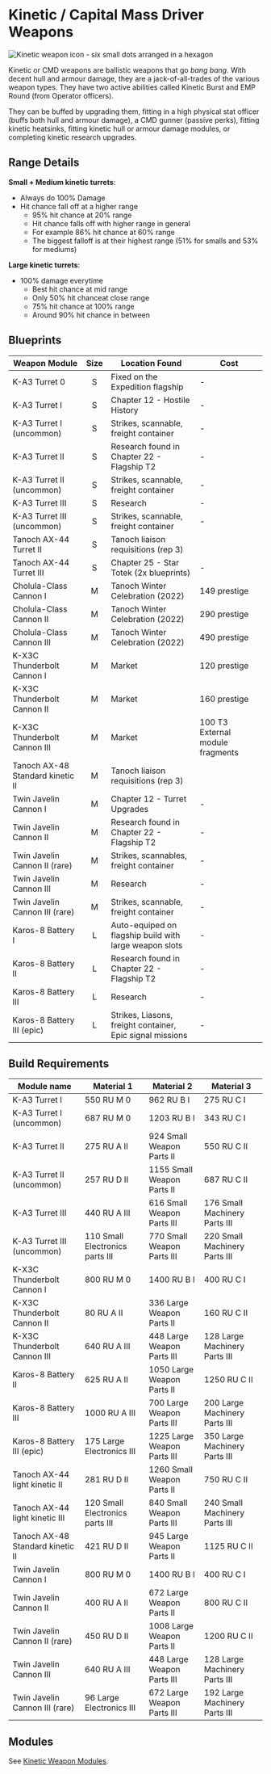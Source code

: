 # Kinetic / Capital Mass Driver Weapons

![Kinetic weapon icon - six small dots arranged in a hexagon](/img/modules/kinetic-weapon-icon.png)

Kinetic or CMD weapons are ballistic weapons that go *bang bang*. With decent hull and armour damage, they are a jack-of-all-trades of the various weapon types. They have two active abilities called Kinetic Burst and EMP Round (from Operator officers).

They can be buffed by upgrading them, fitting in a high physical stat officer (buffs both hull and armour damage), a CMD gunner (passive perks), fitting kinetic heatsinks, fitting kinetic hull or armour damage modules, or completing kinetic research upgrades.

## Range Details

**Small + Medium kinetic turrets**:

* Always do 100% Damage
* Hit chance fall off at a higher range
  * 95% hit chance at 20% range
  * Hit chance falls off with higher range in general
  * For example 86% hit chance at 60% range
  * The biggest falloff is at their highest range (51% for smalls and 53% for mediums)

**Large kinetic turrets**:

* 100% damage everytime
  * Best hit chance at mid range
  * Only 50% hit chanceat close range
  * 75% hit chance at 100% range
  * Around 90% hit chance in between

## Blueprints

|Weapon Module                   |Size  |Location Found                                           |Cost                            |
|--------------------------------|:----:|---------------------------------------------------------|--------------------------------|
|K-A3 Turret 0                   | S    |Fixed on the Expedition flagship                         |-                               |
|K-A3 Turret I                   | S    |Chapter 12 - Hostile History                             |-                               |
|K-A3 Turret I (uncommon)        | S    |Strikes, scannable, freight container                    |-                               |
|K-A3 Turret II                  | S    |Research found in Chapter 22 - Flagship T2               |-                               |
|K-A3 Turret II (uncommon)       | S    |Strikes, scannable, freight container                    |-                               |
|K-A3 Turret III                 | S    |Research                                                 |-                               |
|K-A3 Turret III (uncommon)      | S    |Strikes, scannable, freight container                    |-                               |
|Tanoch AX-44 Turret II          | S    |Tanoch liaison requisitions (rep 3)                      |                                |
|Tanoch AX-44 Turret III         | S    |Chapter 25 - Star Totek (2x blueprints)                  |-                               |
|Cholula-Class Cannon I          | M    |Tanoch Winter Celebration (2022)                         |149 prestige                    |
|Cholula-Class Cannon II         | M    |Tanoch Winter Celebration (2022)                         |290 prestige                    |
|Cholula-Class Cannon III        | M    |Tanoch Winter Celebration (2022)                         |490 prestige                    |
|K-X3C Thunderbolt Cannon I      | M    |Market                                                   |120 prestige                    |
|K-X3C Thunderbolt Cannon II     | M    |Market                                                   |160 prestige                    |
|K-X3C Thunderbolt Cannon III    | M    |Market                                                   |100 T3 External module fragments|
|Tanoch AX-48 Standard kinetic II| M    |Tanoch liaison requisitions (rep 3)                      |                                |
|Twin Javelin Cannon I           | M    |Chapter 12 - Turret Upgrades                             |-                               |
|Twin Javelin Cannon II          | M    |Research found in Chapter 22 - Flagship T2               |-                               |
|Twin Javelin Cannon II (rare)   | M    |Strikes, scannables, freight container                   |-                               |
|Twin Javelin Cannon III         | M    |Research                                                 |-                               |
|Twin Javelin Cannon III (rare)  | M    |Strikes, scannable, freight container                    |-                               |
|Karos-8 Battery I               | L    |Auto-equiped on flagship build with large weapon slots   |-                               |
|Karos-8 Battery II              | L    |Research found in Chapter 22 - Flagship T2               |-                               |
|Karos-8 Battery III             | L    |Research                                                 |-                               |
|Karos-8 Battery III (epic)      | L    |Strikes, Liasons, freight container, Epic signal missions|-                               |

## Build Requirements

|Module name                     |Material 1                     |Material 2                 |Material 3                    |
|--------------------------------|-------------------------------|---------------------------|------------------------------|
|K-A3 Turret I                   |550 RU M 0                     |962 RU B I                 |275 RU C I                    |
|K-A3 Turret I (uncommon)        |687 RU M 0                     |1203 RU B I                |343 RU C I                    |
|K-A3 Turret II                  |275 RU A II                    |924 Small Weapon Parts II  |550 RU C II                   |
|K-A3 Turret II (uncommon)       |257 RU D II                    |1155 Small Weapon Parts II |687 RU C II                   |
|K-A3 Turret III                 |440 RU A III                   |616 Small Weapon Parts III |176 Small Machinery Parts III |
|K-A3 Turret III (uncommon)      |110 Small Electronics parts III|770 Small Weapon Parts III |220 Small Machinery Parts III |
|K-X3C Thunderbolt Cannon I      |800 RU M 0                     |1400 RU B I                |400 RU C I                    |
|K-X3C Thunderbolt Cannon II     |80  RU A II                    |336 Large Weapon Parts II  |160 RU C II                   |
|K-X3C Thunderbolt Cannon III    |640 RU A III                   |448 Large Weapon Parts III |128 Large Machinery Parts III |
|Karos-8 Battery II              |625 RU A II                    |1050 Large Weapon Parts II |1250 RU C II                  |
|Karos-8 Battery III             |1000 RU A III                  |700 Large Weapon Parts III |200 Large Machinery Parts III |
|Karos-8 Battery III (epic)      |175 Large Electronics III      |1225 Large Weapon Parts III|350 Large Machinery Parts III |
|Tanoch AX-44 light kinetic II   |281 RU D II                    |1260 Small Weapon Parts II |750 RU C II                   |
|Tanoch AX-44 light kinetic III  |120 Small Electronics parts III|840 Small Weapon Parts III |240 Small Machinery Parts III |
|Tanoch AX-48 Standard kinetic II|421 RU D II                    |945 Large Weapon Parts II  |1125 RU C II                  |
|Twin Javelin Cannon I           |800 RU M 0                     |1400 RU B I                |400 RU C I                    |
|Twin Javelin Cannon II          |400 RU A II                    |672 Large Weapon Parts II  |800 RU C II                   |
|Twin Javelin Cannon II (rare)   |450 RU D II                    |1008 Large Weapon Parts II |1200 RU C II                  |
|Twin Javelin Cannon III         |640 RU A III                   |448 Large Weapon Parts III |128 Large Machinery Parts III |
|Twin Javelin Cannon III (rare)  |96  Large Electronics III      |672 Large Weapon Parts III |192 Large Machinery Parts III |

## Modules

See [Kinetic Weapon Modules](../modules/internal/weapon-modules/kinetic-modules.md).
